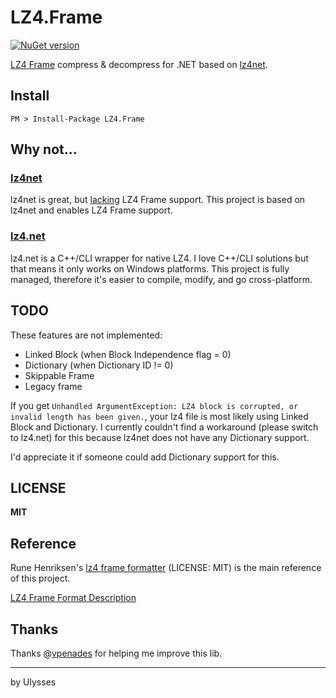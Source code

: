 # LZ4.Frame
[![NuGet version](https://badge.fury.io/nu/LZ4.Frame.svg)](https://badge.fury.io/nu/LZ4.Frame)

[LZ4 Frame](https://github.com/lz4/lz4/blob/dev/doc/lz4_Frame_format.md) compress & decompress for .NET based on [lz4net](https://github.com/MiloszKrajewski/lz4net).

## Install
`PM > Install-Package LZ4.Frame`

## Why not...

### [lz4net](https://github.com/MiloszKrajewski/lz4net)
lz4net is great, but [lacking](https://github.com/MiloszKrajewski/lz4net#compatibility) LZ4 Frame support. This project is based on lz4net and enables LZ4 Frame support.

### [lz4.net](https://github.com/IonKiwi/lz4.net)
lz4.net is a C++/CLI wrapper for native LZ4. I love C++/CLI solutions but that means it only works on Windows platforms. This project is fully managed, therefore it's easier to compile, modify, and go cross-platform.

## TODO
These features are not implemented:

* Linked Block (when Block Independence flag = 0)
* Dictionary (when Dictionary ID != 0)
* Skippable Frame
* Legacy frame

If you get `Unhandled ArgumentException: LZ4 block is corrupted, or invalid length has been given.`, your lz4 file is most likely using Linked Block and Dictionary. I currently couldn't find a workaround (please switch to lz4.net) for this because lz4net does not have any Dictionary support.

I'd appreciate it if someone could add Dictionary support for this.

## LICENSE
**MIT**

## Reference
Rune Henriksen's [lz4 frame formatter](https://github.com/Pectojin/lz4_frame_formatter) (LICENSE: MIT) is the main reference of this project.

[LZ4 Frame Format Description](https://github.com/lz4/lz4/blob/dev/doc/lz4_Frame_format.md)

## Thanks

Thanks @[vpenades](https://github.com/vpenades) for helping me improve this lib.

---
by Ulysses